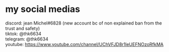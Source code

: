 # my social medias
discord: jean Michel#6828 (new account bc of non explained ban from the trust and safety)  
tiktok: @thk6634  
telegram: @thk6634  
youtube: https://www.youtube.com/channel/UChVFJD8r1leUEFNOzoRfkMA  
